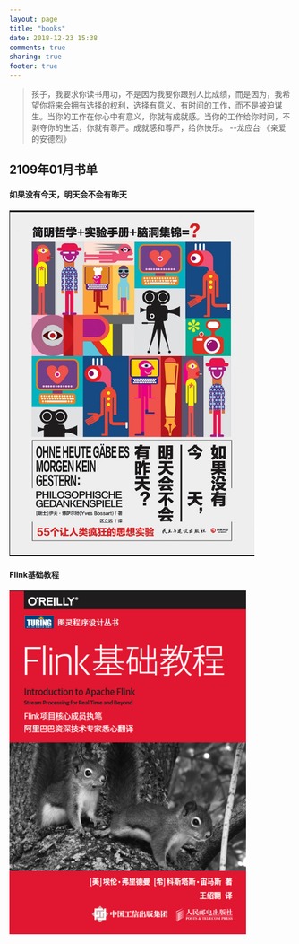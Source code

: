 ```yaml
---
layout: page
title: "books"
date: 2018-12-23 15:38
comments: true
sharing: true
footer: true
---
```

> 孩子，我要求你读书用功，不是因为我要你跟别人比成绩，而是因为，我希望你将来会拥有选择的权利，选择有意义、有时间的工作，而不是被迫谋生。当你的工作在你心中有意义，你就有成就感。当你的工作给你时间，不剥夺你的生活，你就有尊严。成就感和尊严，给你快乐。 --龙应台 《亲爱的安德烈》

## 2109年01月书单
#### 如果没有今天，明天会不会有昨天
![如果没有今天，明天会不会有昨天](/images/books/如果没有今天，明天会不会有昨天.png)

#### Flink基础教程
![Flink基础教程](/images/books/Flink基础教程.png)



